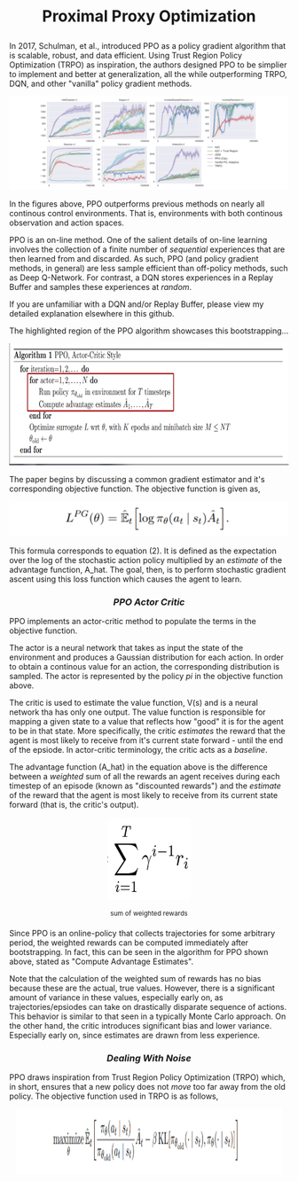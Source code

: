 # <p align="center"><b>Proximal Proxy Optimization</b></p>

In 2017, Schulman, et al., introduced PPO as a policy gradient algorithm that is scalable, robust, and data efficient. Using Trust Region Policy Optimization (TRPO) as inspiration, the authors designed PPO to be simplier to implement and better at generalization, all the while outperforming TRPO, DQN, and other "vanilla" policy gradient methods.

<p align="center">
<img src="images/ppo_performance.PNG">
</p>

In the figures above, PPO outperforms previous methods on nearly all continous control environments. That is, environments with both continous observation and action spaces.

PPO is an on-line method. One of the salient details of on-line learning involves the collection of a finite number of *sequential* experiences that are then learned from and discarded. As such, PPO (and policy gradient methods, in general) are less sample efficient than off-policy methods, such as Deep Q-Network. For contrast, a DQN stores experiences in a Replay Buffer and samples these experiences at *random*.

If you are unfamiliar with a DQN and/or Replay Buffer, please view my detailed explanation elsewhere in this github.

The highlighted region of the PPO algorithm showcases this bootstrapping...

<p align="center">
<img src="images/ppo_bootstrap.PNG" width="580" height="220">
</p>

The paper begins by discussing a common gradient estimator and it's corresponding objective function. The objective function is given as,

<p align="center">
<img src="images/ppo_obj_fn.PNG" >
</p>

This formula corresponds to equation (2). It is defined as the expectation over the log of the stochastic action policy multiplied by an *estimate* of the advantage function, A_hat. The goal, then, is to perform stochastic gradient ascent using this loss function which causes the agent to learn. 


### <p align="center"><b><i>PPO Actor Critic</i></b></p>

PPO implements an actor-critic method to populate the terms in the objective function. 

The actor is a neural network that takes as input the state of the environment and produces a Gaussian distribution for each action. In order to obtain a continous value for an action, the corresponding distribution is sampled. The actor is represented by the policy *pi* in the objective function above. 

The critic is used to estimate the value function, V(s) and is a neural network tha has only one output. The value function is responsible for mapping a given state to a value that reflects how "good" it is for the agent to be in that state. More specifically, the critic *estimates* the reward that the agent is most likely to receive from it's current state forward - until the end of the epsiode. In actor-critic terminology, the critic acts as a *baseline*.

The advantage function (A_hat) in the equation above is the difference between a *weighted* sum of all the rewards an agent receives during each timestep of an episode (known as "discounted rewards") and the *estimate* of the reward that the agent is most likely to receive from its current state forward (that is, the critic's output).

<p align="center">
<img src="images/discount_reward.PNG" width="150" height="150">
</p>

<p align="center">
  <sup> sum of weighted rewards </sup>
</p>

Since PPO is an online-policy that collects trajectories for some arbitrary period, the weighted rewards can be computed immediately after bootstrapping. In fact, this can be seen in the algorithm for PPO shown above, stated as "Compute Advantage Estimates". 

Note that the calculation of the weighted sum of rewards has no bias because these are the actual, true values. However, there is a significant amount of variance in these values, especially early on, as trajectories/epsiodes can take on drastically disparate sequence of actions. This behavior is similar to that seen in a typically Monte Carlo approach. On the other hand, the critic introduces significant bias and lower variance. Especially early on, since estimates are drawn from less experience. 

### <p align="center"><b><i>Dealing With Noise</i></b></p>

PPO draws inspiration from Trust Region Policy Optimization (TRPO) which, in short, ensures that a new policy does not *move* too far away from the old policy. The objective function used in TRPO is as follows,

<p align="center">
<img src="images/trpo_obj_fn.PNG" width="480" height="120">
</p>




